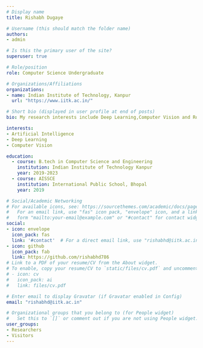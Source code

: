 ```yaml
---
# Display name
title: Rishabh Dugaye

# Username (this should match the folder name)
authors:
- admin

# Is this the primary user of the site?
superuser: true

# Role/position
role: Computer Science Undergraduate

# Organizations/Affiliations
organizations:
- name: Indian Institute of Technology, Kanpur
  url: "https://www.iitk.ac.in/"

# Short bio (displayed in user profile at end of posts)
bio: My research interests include Deep Learning,Computer Vision and Robotics.

interests:
- Artificial Intelligence
- Deep Learning
- Computer Vision

education:
  - course: B.tech in Computer Science and Engineering
    institution: Indian Institute of Technology Kanpur
    year: 2019-2023
  - course: AISSCE
    institution: International Public School, Bhopal
    year: 2019

# Social/Academic Networking
# For available icons, see: https://sourcethemes.com/academic/docs/page-builder/#icons
#   For an email link, use "fas" icon pack, "envelope" icon, and a link in the
#   form "mailto:your-email@example.com" or "#contact" for contact widget.
social:
- icon: envelope
  icon_pack: fas
  link: '#contact'  # For a direct email link, use "rishabhd@iitk.ac.in".
- icon: github
  icon_pack: fab
  link: https://github.com/rishabhd786
# Link to a PDF of your resume/CV from the About widget.
# To enable, copy your resume/CV to `static/files/cv.pdf` and uncomment the lines below.
# - icon: cv
#   icon_pack: ai
#   link: files/cv.pdf

# Enter email to display Gravatar (if Gravatar enabled in Config)
email: "rishabhd@iitk.ac.in"

# Organizational groups that you belong to (for People widget)
#   Set this to `[]` or comment out if you are not using People widget.
user_groups:
- Researchers
- Visitors
---
```


